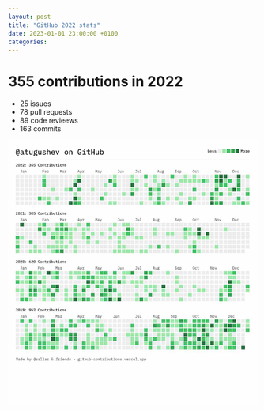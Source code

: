 ```yaml
---
layout: post
title: "GitHub 2022 stats"
date: 2023-01-01 23:00:00 +0100
categories:
---
```


# 355 contributions in 2022

- 25 issues
- 78 pull requests
- 89 code revieews
- 163 commits

<img src="/assets/github-2022-stats.jpg" width="600"/>
